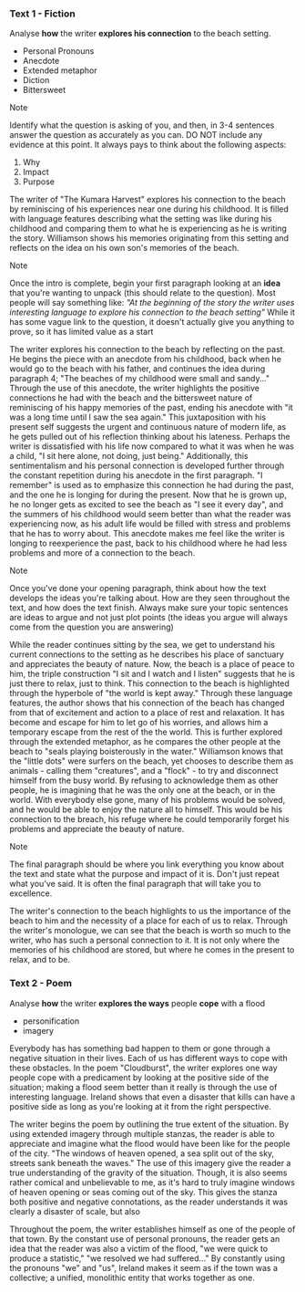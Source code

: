 
### Text 1 - Fiction
Analyse **how** the writer **explores his connection** to the beach setting. 

- Personal Pronouns
- Anecdote
- Extended metaphor
- Diction
- Bittersweet


> [!NOTE]
> Identify what the question is asking of you, and then, in 3-4 sentences answer the question as accurately as you can.  DO NOT include any evidence at this point. It always pays to think about the following aspects: 
> 1. Why
> 2. Impact
> 3. Purpose

The writer of "The Kumara Harvest" explores his connection to the beach by reminiscing of his experiences near one during his childhood. It is filled with language features describing what the setting was like during his childhood and comparing them to what he is experiencing as he is writing the story. Williamson shows his memories originating from this setting and reflects on the idea on his own son's memories of the beach.

> [!NOTE]
> Once the intro is complete, begin your first paragraph looking at an **idea** that you're wanting to unpack (this should relate to the question). Most people will say something like: *"At the beginning of the story the writer uses interesting language to explore his connection to the beach setting"* While it has some vague link to the question, it doesn't actually give you anything to prove, so it has limited value as a start

The writer explores his connection to the beach by reflecting on the past. He begins the piece with an anecdote from his childhood, back when he would go to the beach with his father, and continues the idea during paragraph 4; "The beaches of my childhood were small and sandy..." Through the use of this anecdote, the writer highlights the positive connections he had with the beach and the bittersweet nature of reminiscing of his happy memories of the past, ending his anecdote with "it was a long time until I saw the sea again." This juxtaposition with his present self suggests the urgent and continuous nature of modern life, as he gets pulled out of his reflection thinking about his lateness. Perhaps the writer is dissatisfied with his life now compared to what it was when he was a child, "I sit here alone, not doing, just being." Additionally, this sentimentalism and his personal connection is developed further through the constant repetition during his anecdote in the first paragraph. "I remember" is used as to emphasize this connection he had during the past, and the one he is longing for during the present. Now that he is grown up, he no longer gets as excited to see the beach as "I see it every day", and the summers of his childhood would seem better than what the reader was experiencing now, as his adult life would be filled with stress and problems that he has to worry about. This anecdote makes me feel like the writer is longing to reexperience the past, back to his childhood where he had less problems and more of a connection to the beach. 

> [!NOTE]
> Once you've done your opening paragraph, think about how the text develops the ideas you're talking about. How are they seen throughout the text, and how does the text finish. Always make sure your topic sentences are ideas to argue and not just plot points (the ideas you argue will always come from the question you are answering)

While the reader continues sitting by the sea, we get to understand his current connections to the setting as he describes his place of sanctuary and appreciates the beauty of nature. Now, the beach is a place of peace to him, the triple construction "I sit and I watch and I listen" suggests that he is just there to relax, just to think. This connection to the beach is highlighted through the hyperbole of "the world is kept away." Through these language features, the author shows that his connection of the beach has changed from that of excitement and action to a place of rest and relaxation. It has become and escape for him to let go of his worries, and allows him a temporary escape from the rest of the the world. This is further explored through the extended metaphor, as he compares the other people at the beach to "seals playing boisterously in the water." Williamson knows that the "little dots" were surfers on the beach, yet chooses to describe them as animals - calling them "creatures", and a "flock" - to try and disconnect himself from the busy world. By refusing to acknowledge them as other people, he is imagining that he was the only one at the beach, or in the world. With everybody else gone, many of his problems would be solved, and he would be able to enjoy the nature all to himself. This would be his connection to the breach, his refuge where he could temporarily forget his problems and appreciate the beauty of nature. 

> [!NOTE]
> The final paragraph should be where you link everything you know about the text and state what the purpose and impact of it is. Don't just repeat what you've said. It is often the final paragraph that will take you to excellence. 

The writer's connection to the beach highlights to us the importance of the beach to him and the necessity of a place for each of us to relax. Through the writer's monologue, we can see that the beach is worth so much to the writer, who has such a personal connection to it. It is not only where the memories of his childhood are stored, but where he comes in the present to relax, and to be. 

### Text 2 - Poem
Analyse **how** the writer **explores the ways** people **cope** with a flood
- personification
- imagery

Everybody has has something bad happen to them or gone through a negative situation in their lives. Each of us has different ways to cope with these obstacles. 
In the poem "Cloudburst", the writer explores one way people cope with a predicament by looking at the positive side of the situation; making a flood seem better than it really is through the use of interesting language. Ireland shows that even a disaster that kills can have a positive side as long as you're looking at it from the right perspective. 

The writer begins the poem by outlining the true extent of the situation. By using extended imagery through multiple stanzas, the reader is able to appreciate and imagine what the flood would have been like for the people of the city. "The windows of heaven opened, a sea split out of the sky, streets sank beneath the waves." The use of this imagery give the reader a true understanding of the gravity of the situation. Though, it is also seems rather comical and unbelievable to me, as it's hard to truly imagine windows of heaven opening or seas coming out of the sky. This gives the stanza both positive and negative connotations, as the reader understands it was clearly a disaster of scale, but also 

Throughout the poem, the writer establishes himself as one of the people of that town. By the constant use of personal pronouns, the reader gets an idea that the reader was also a victim of the flood, "we were quick to produce a statistic," "we resolved we had suffered..." By constantly using the pronouns "we" and "us", Ireland makes it seem as if the town was a collective; a unified, monolithic entity that works together as one. 